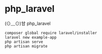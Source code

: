 # php_laravel
(⊙﹏⊙)甘 php_laravel

``` 
composer global require laravel/installer
laravel new example-app
php artisan serve
php artisan migrate
```